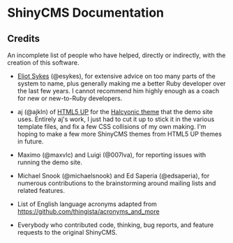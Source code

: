 # ShinyCMS Documentation

## Credits

An incomplete list of people who have helped, directly or indirectly, with the
creation of this software.

* [Eliot Sykes](https://eliotsykes.com) (@esykes), for extensive advice on too many parts of the system to   name, plus generally making me a better Ruby developer over the last few years. I cannot recommend him highly enough as a coach for new or new-to-Ruby developers.

* aj (@ajkln) of [HTML5 UP](https://html5up.net) for the [Halcyonic theme](https://html5up.net/halcyonic) that the demo site uses. Entirely aj's work, I just had to cut it up to stick it in the various template files, and fix a few CSS collisions of my own making. I'm hoping to make a few more ShinyCMS themes from HTML5 UP themes in future.

* Maximo (@maxvlc) and Luigi (@007lva), for reporting issues with running the demo site.

* Michael Snook (@michaelsnook) and Ed Saperia (@edsaperia), for numerous contributions to the brainstorming around mailing lists and related features.

* List of English language acronyms adapted from https://github.com/thingista/acronyms_and_more

* Everybody who contributed code, thinking, bug reports, and feature requests to the original ShinyCMS.
